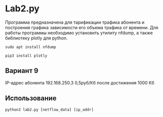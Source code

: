 # Lab2.py

Программа предназначена для тарификации трафика абонента и построения графика зависимости его объема трафика от времени.
Для работы программы необходимо установить утилиту nfdump, а также библиотеку plotly для python.

`sudo apt install nfdump`

`pip3 install plotly`


## Вариант 9
IP-адрес абонента 192.168.250.3
0,5руб/Кб после достижения 1000 Кб 

## Использование
`python3 lab2.py [netflow_data] [ip_addr]`
